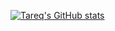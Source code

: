 [![Tareq's GitHub stats](https://github-readme-stats.vercel.app/api?username=tbareich&show_icons=true&theme=date_night)](https://github.com/tbareich/github-readme-stats)

